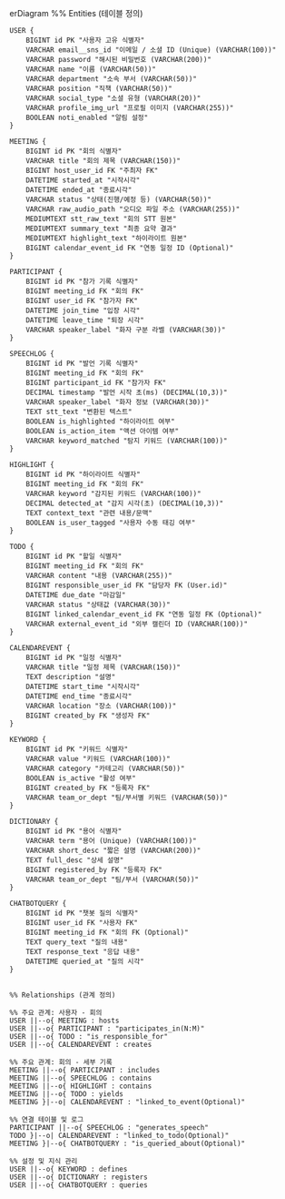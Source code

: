 erDiagram
    %% Entities (테이블 정의)

    USER {
        BIGINT id PK "사용자 고유 식별자"
        VARCHAR email__sns_id "이메일 / 소셜 ID (Unique) (VARCHAR(100))"
        VARCHAR password "해시된 비밀번호 (VARCHAR(200))"
        VARCHAR name "이름 (VARCHAR(50))"
        VARCHAR department "소속 부서 (VARCHAR(50))"
        VARCHAR position "직책 (VARCHAR(50))"
        VARCHAR social_type "소셜 유형 (VARCHAR(20))"
        VARCHAR profile_img_url "프로필 이미지 (VARCHAR(255))"
        BOOLEAN noti_enabled "알림 설정"
    }

    MEETING {
        BIGINT id PK "회의 식별자"
        VARCHAR title "회의 제목 (VARCHAR(150))"
        BIGINT host_user_id FK "주최자 FK"
        DATETIME started_at "시작시각"
        DATETIME ended_at "종료시각"
        VARCHAR status "상태(진행/예정 등) (VARCHAR(50))"
        VARCHAR raw_audio_path "오디오 파일 주소 (VARCHAR(255))"
        MEDIUMTEXT stt_raw_text "회의 STT 원본"
        MEDIUMTEXT summary_text "최종 요약 결과"
        MEDIUMTEXT highlight_text "하이라이트 원본"
        BIGINT calendar_event_id FK "연동 일정 ID (Optional)"
    }

    PARTICIPANT {
        BIGINT id PK "참가 기록 식별자"
        BIGINT meeting_id FK "회의 FK"
        BIGINT user_id FK "참가자 FK"
        DATETIME join_time "입장 시각"
        DATETIME leave_time "퇴장 시각"
        VARCHAR speaker_label "화자 구분 라벨 (VARCHAR(30))"
    }

    SPEECHLOG {
        BIGINT id PK "발언 기록 식별자"
        BIGINT meeting_id FK "회의 FK"
        BIGINT participant_id FK "참가자 FK"
        DECIMAL timestamp "발언 시작 초(ms) (DECIMAL(10,3))"
        VARCHAR speaker_label "화자 정보 (VARCHAR(30))"
        TEXT stt_text "변환된 텍스트"
        BOOLEAN is_highlighted "하이라이트 여부"
        BOOLEAN is_action_item "액션 아이템 여부"
        VARCHAR keyword_matched "탐지 키워드 (VARCHAR(100))"
    }

    HIGHLIGHT {
        BIGINT id PK "하이라이트 식별자"
        BIGINT meeting_id FK "회의 FK"
        VARCHAR keyword "감지된 키워드 (VARCHAR(100))"
        DECIMAL detected_at "감지 시각(초) (DECIMAL(10,3))"
        TEXT context_text "관련 내용/문맥"
        BOOLEAN is_user_tagged "사용자 수동 태깅 여부"
    }

    TODO {
        BIGINT id PK "할일 식별자"
        BIGINT meeting_id FK "회의 FK"
        VARCHAR content "내용 (VARCHAR(255))"
        BIGINT responsible_user_id FK "담당자 FK (User.id)"
        DATETIME due_date "마감일"
        VARCHAR status "상태값 (VARCHAR(30))"
        BIGINT linked_calendar_event_id FK "연동 일정 FK (Optional)"
        VARCHAR external_event_id "외부 캘린더 ID (VARCHAR(100))"
    }

    CALENDAREVENT {
        BIGINT id PK "일정 식별자"
        VARCHAR title "일정 제목 (VARCHAR(150))"
        TEXT description "설명"
        DATETIME start_time "시작시각"
        DATETIME end_time "종료시각"
        VARCHAR location "장소 (VARCHAR(100))"
        BIGINT created_by FK "생성자 FK"
    }

    KEYWORD {
        BIGINT id PK "키워드 식별자"
        VARCHAR value "키워드 (VARCHAR(100))"
        VARCHAR category "카테고리 (VARCHAR(50))"
        BOOLEAN is_active "활성 여부"
        BIGINT created_by FK "등록자 FK"
        VARCHAR team_or_dept "팀/부서별 키워드 (VARCHAR(50))"
    }

    DICTIONARY {
        BIGINT id PK "용어 식별자"
        VARCHAR term "용어 (Unique) (VARCHAR(100))"
        VARCHAR short_desc "짧은 설명 (VARCHAR(200))"
        TEXT full_desc "상세 설명"
        BIGINT registered_by FK "등록자 FK"
        VARCHAR team_or_dept "팀/부서 (VARCHAR(50))"
    }

    CHATBOTQUERY {
        BIGINT id PK "챗봇 질의 식별자"
        BIGINT user_id FK "사용자 FK"
        BIGINT meeting_id FK "회의 FK (Optional)"
        TEXT query_text "질의 내용"
        TEXT response_text "응답 내용"
        DATETIME queried_at "질의 시각"
    }


    %% Relationships (관계 정의)

    %% 주요 관계: 사용자 - 회의
    USER ||--o{ MEETING : hosts
    USER ||--o{ PARTICIPANT : "participates_in(N:M)"
    USER ||--o{ TODO : "is_responsible_for"
    USER ||--o{ CALENDAREVENT : creates

    %% 주요 관계: 회의 - 세부 기록
    MEETING ||--o{ PARTICIPANT : includes
    MEETING ||--o{ SPEECHLOG : contains
    MEETING ||--o{ HIGHLIGHT : contains
    MEETING ||--o{ TODO : yields
    MEETING }|--o| CALENDAREVENT : "linked_to_event(Optional)"

    %% 연결 테이블 및 로그
    PARTICIPANT ||--o{ SPEECHLOG : "generates_speech"
    TODO }|--o| CALENDAREVENT : "linked_to_todo(Optional)"
    MEETING }|--o{ CHATBOTQUERY : "is_queried_about(Optional)"

    %% 설정 및 지식 관리
    USER ||--o{ KEYWORD : defines
    USER ||--o{ DICTIONARY : registers
    USER ||--o{ CHATBOTQUERY : queries
